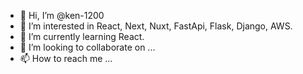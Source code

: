 - 👋 Hi, I’m @ken-1200
- 👀 I’m interested in React, Next, Nuxt, FastApi, Flask, Django, AWS.
- 🌱 I’m currently learning React.
- 💞️ I’m looking to collaborate on ...
- 📫 How to reach me ...

<!---
ken-1200/ken-1200 is a ✨ special ✨ repository because its `README.md` (this file) appears on your GitHub profile.
You can click the Preview link to take a look at your changes.
--->

